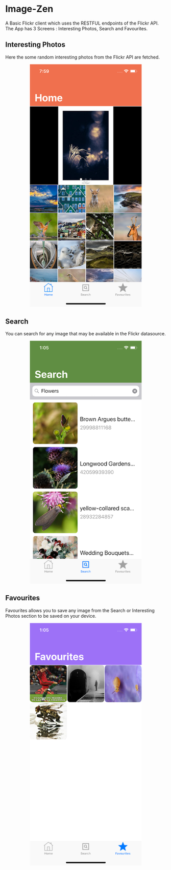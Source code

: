 # Image-Zen

A Basic Flickr client which uses the RESTFUL endpoints of the Flickr API. 
The App has 3 Screens :  Interesting Photos, Search and Favourites.

## Interesting Photos

Here the some random interesting photos from the Flickr API are fetched.
<p align="center">
  <img src="img/interesting.png" width="350" title="Interesting Photos">
</p>

## Search

You can search for any image that may be available in the Flickr datasource.
<p align="center">
  <img src="img/search.png" width="350" title="Search">
</p>

## Favourites

Favourites allows you to save any image from the Search or Interesting Photos section to be 
saved on your device.
<p align="center">
  <img src="img/favourite.png" width="350" title="Favourite">
</p>

